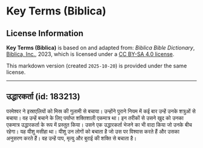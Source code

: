 # Key Terms (Biblica)

## License Information

**Key Terms (Biblica)** is based on and adapted from: _Biblica Bible Dictionary_, [Biblica, Inc.](https://www.biblica.com/), 2023, which is licensed under a [CC BY-SA 4.0 license](https://creativecommons.org/licenses/by-sa/4.0/legalcode.en).

This markdown version (created `2025-10-20`) is provided under the same license.



--------------------------------

## उद्धारकर्ता (id: 183213)

परमेश्‍वर ने इस्राएलियों को मिस्र की गुलामी से बचाया। उन्होंने पुराने नियम में कई बार उन्हें उनके शत्रुओं से बचाया। वह उन्हें बचाने के लिए पर्याप्त शक्तिशाली एकमात्र था। इन तरीकों से उसने खुद को उनका एकमात्र उद्धारकर्ता के रूप में प्रस्तुत किया। उसने एक उद्धारकर्ता भेजने का भी वादा किया जो उनके बीच रहेगा। यह यीशु मसीहा था। यीशु उन लोगों को बचाता है जो उस पर विश्वास करते हैं और उसका अनुसरण करते हैं। वह उन्हें पाप, मृत्यु और बुराई की शक्ति से बचाता है।


